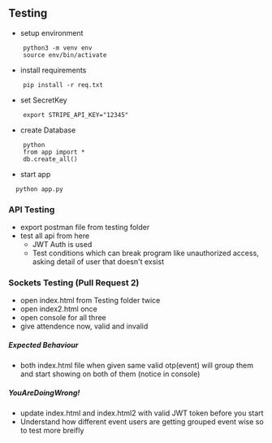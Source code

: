 ## Testing
- setup environment
```
    python3 -m venv env
    source env/bin/activate
```
- install requirements
```
    pip install -r req.txt
```
- set SecretKey
```
    export STRIPE_API_KEY="12345"
```
- create Database
```
    python
    from app import *
    db.create_all()
```
- start app
```
  python app.py
```

### API Testing
- export postman file from testing folder
- test all api from here
  - JWT Auth is used
  - Test conditions which can break program like unauthorized access, asking detail of user that doesn't exsist

### Sockets Testing (Pull Request 2)
- open index.html from Testing folder twice
- open index2.html once
- open console for all three
- give attendence now, valid and invalid
##### Expected Behaviour
- both index.html file when given same valid otp(event) will group them and start showing on both of them (notice in console)
##### YouAreDoingWrong!
- update index.html and index.html2 with valid JWT token before you start
- Understand how different event users are getting grouped event wise so to test more breifly